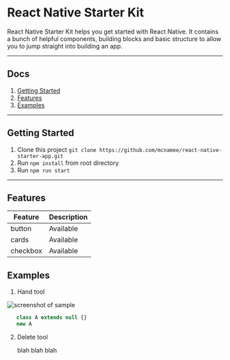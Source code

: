 # React Native Starter Kit

React Native Starter Kit helps you get started with React Native. It contains a bunch of helpful components, building blocks and basic structure to allow you to jump straight into building an app.

---

## Docs

1. [Getting Started](#getting-started)
1. [Features](#features)
1. [Examples](#examples)

---


## Getting Started

1. Clone this project `git clone https://github.com/mcnamee/react-native-starter-app.git`
1. Run `npm install` from root directory
1. Run `npm run start`

---

## Features

| Feature          | Description                         |
|------------------|-------------------------------------|
| button           |                           Available |
| cards            |                           Available |
| checkbox         |                           Available |

## Examples

1. Hand tool

![screenshot of sample](http://webdesign.ru.net/images/Heydon_min.jpg)

```js
   class A extends null {}
   new A
```

2. Delete tool

    blah blah blah
